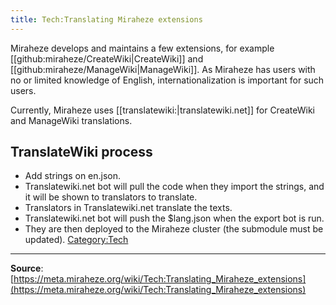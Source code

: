 ```yaml
---
title: Tech:Translating Miraheze extensions
---
```



Miraheze develops and maintains a few extensions, for example [[github:miraheze/CreateWiki|CreateWiki]] and [[github:miraheze/ManageWiki|ManageWiki]]. As Miraheze has users with no or limited knowledge of English, internationalization is important for such users.

Currently, Miraheze uses [[translatewiki:|translatewiki.net]] for CreateWiki and ManageWiki translations.

## TranslateWiki process
* Add strings on en.json.
* Translatewiki.net bot will pull the code when they import the strings, and it will be shown to translators to translate.
* Translators in Translatewiki.net translate the texts.
* Translatewiki.net bot will push the $lang.json when the export bot is run.
* They are then deployed to the Miraheze cluster (the submodule must be updated).
[Category:Tech](https://meta.miraheze.org/wiki/Category:Tech)

----
**Source**: [https://meta.miraheze.org/wiki/Tech:Translating_Miraheze_extensions](https://meta.miraheze.org/wiki/Tech:Translating_Miraheze_extensions)